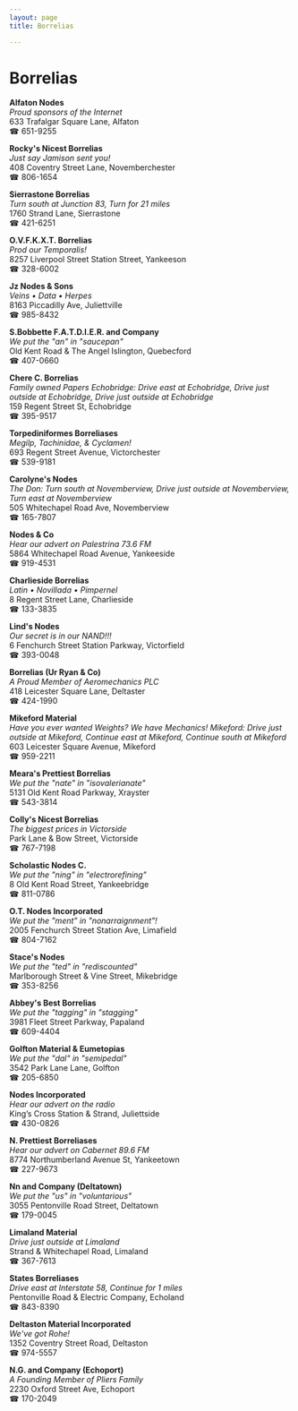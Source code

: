 ```yaml
---
layout: page 
title: Borrelias

---
```



# Borrelias


 **Alfaton Nodes**  
_Proud sponsors of the Internet_  
633 Trafalgar Square Lane, Alfaton  
☎ 651-9255

**Rocky's Nicest Borrelias**  
_Just say Jamison sent you!_  
408 Coventry Street Lane, Novemberchester  
☎ 806-1654

**Sierrastone Borrelias**  
_Turn south at Junction 83, Turn for 21 miles_  
1760 Strand Lane, Sierrastone  
☎ 421-6251

**O.V.F.K.X.T. Borrelias**  
_Prod our Temporalis!_  
8257 Liverpool Street Station Street, Yankeeson  
☎ 328-6002

**Jz Nodes & Sons**  
_Veins • Data • Herpes_  
8163 Piccadilly Ave, Juliettville  
☎ 985-8432

**S.Bobbette F.A.T.D.I.E.R. and Company**  
_We put the "an" in "saucepan"_  
Old Kent Road & The Angel Islington, Quebecford  
☎ 407-0660

**Chere C. Borrelias**  
_Family owned Papers 
Echobridge: Drive east at Echobridge, Drive just outside at Echobridge, Drive just outside at Echobridge_  
159 Regent Street St, Echobridge  
☎ 395-9517

**Torpediniformes Borreliases**  
_Megilp, Tachinidae, & Cyclamen!_  
693 Regent Street Avenue, Victorchester  
☎ 539-9181

**Carolyne's Nodes**  
_The Don: Turn south at Novemberview, Drive just outside at Novemberview, Turn east at Novemberview_  
505 Whitechapel Road Ave, Novemberview  
☎ 165-7807

**Nodes & Co**  
_Hear our advert on Palestrina 73.6 FM_  
5864 Whitechapel Road Avenue, Yankeeside  
☎ 919-4531

**Charlieside Borrelias**  
_Latin • Novillada • Pimpernel_  
8 Regent Street Lane, Charlieside  
☎ 133-3835

**Lind's Nodes**  
_Our secret is in our NAND!!!_  
6 Fenchurch Street Station Parkway, Victorfield  
☎ 393-0048

**Borrelias (Ur Ryan & Co)**  
_A Proud Member of Aeromechanics PLC_  
418 Leicester Square Lane, Deltaster  
☎ 424-1990

**Mikeford Material**  
_Have you ever wanted Weights? We have Mechanics! 
Mikeford: Drive just outside at Mikeford, Continue east at Mikeford, Continue south at Mikeford_  
603 Leicester Square Avenue, Mikeford  
☎ 959-2211

**Meara's Prettiest Borrelias**  
_We put the "nate" in "isovalerianate"_  
5131 Old Kent Road Parkway, Xrayster  
☎ 543-3814

**Colly's Nicest Borrelias**  
_The biggest prices in Victorside_  
Park Lane & Bow Street, Victorside  
☎ 767-7198

**Scholastic Nodes C.**  
_We put the "ning" in "electrorefining"_  
8 Old Kent Road Street, Yankeebridge  
☎ 811-0786

**O.T. Nodes Incorporated**  
_We put the "ment" in "nonarraignment"!_  
2005 Fenchurch Street Station Ave, Limafield  
☎ 804-7162

**Stace's Nodes**  
_We put the "ted" in "rediscounted"_  
Marlborough Street & Vine Street, Mikebridge  
☎ 353-8256

**Abbey's Best Borrelias**  
_We put the "tagging" in "stagging"_  
3981 Fleet Street Parkway, Papaland  
☎ 609-4404

**Golfton Material & Eumetopias**  
_We put the "dal" in "semipedal"_  
3542 Park Lane Lane, Golfton  
☎ 205-6850

**Nodes Incorporated**  
_Hear our advert on the radio_  
King’s Cross Station & Strand, Juliettside  
☎ 430-0826

**N. Prettiest Borreliases**  
_Hear our advert on Cabernet 89.6 FM_  
8774 Northumberland Avenue St, Yankeetown  
☎ 227-9673

**Nn and Company (Deltatown)**  
_We put the "us" in "voluntarious"_  
3055 Pentonville Road Street, Deltatown  
☎ 179-0045

**Limaland Material**  
_Drive just outside at Limaland_  
Strand & Whitechapel Road, Limaland  
☎ 367-7613

**States Borreliases**  
_Drive east at Interstate 58, Continue for 1 miles_  
Pentonville Road & Electric Company, Echoland  
☎ 843-8390

**Deltaston Material Incorporated**  
_We've got Rohe!_  
1352 Coventry Street Road, Deltaston  
☎ 974-5557

**N.G. and Company (Echoport)**  
_A Founding Member of Pliers Family_  
2230 Oxford Street Ave, Echoport  
☎ 170-2049


